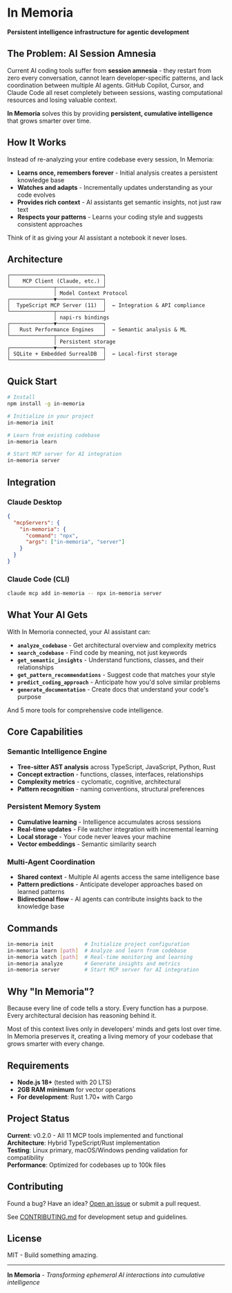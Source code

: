 # In Memoria

**Persistent intelligence infrastructure for agentic development**

## The Problem: AI Session Amnesia

Current AI coding tools suffer from **session amnesia** - they restart from zero every conversation, cannot learn developer-specific patterns, and lack coordination between multiple AI agents. GitHub Copilot, Cursor, and Claude Code all reset completely between sessions, wasting computational resources and losing valuable context.

**In Memoria** solves this by providing **persistent, cumulative intelligence** that grows smarter over time.

## How It Works

Instead of re-analyzing your entire codebase every session, In Memoria:

- **Learns once, remembers forever** - Initial analysis creates a persistent knowledge base
- **Watches and adapts** - Incrementally updates understanding as your code evolves
- **Provides rich context** - AI assistants get semantic insights, not just raw text
- **Respects your patterns** - Learns your coding style and suggests consistent approaches

Think of it as giving your AI assistant a notebook it never loses.

## Architecture

```
┌──────────────────────────────┐
│    MCP Client (Claude, etc.) │
└──────────────┬───────────────┘
               │ Model Context Protocol
┌──────────────▼───────────────┐
│  TypeScript MCP Server (11)  │  ← Integration & API compliance
└──────────────┬───────────────┘
               │ napi-rs bindings
┌──────────────▼───────────────┐
│   Rust Performance Engines   │  ← Semantic analysis & ML
└──────────────┬───────────────┘
               │ Persistent storage
┌──────────────▼───────────────┐
│ SQLite + Embedded SurrealDB  │  ← Local-first storage
└──────────────────────────────┘
```

## Quick Start

```bash
# Install
npm install -g in-memoria

# Initialize in your project
in-memoria init

# Learn from existing codebase
in-memoria learn

# Start MCP server for AI integration
in-memoria server
```

## Integration

### Claude Desktop

```json
{
  "mcpServers": {
    "in-memoria": {
      "command": "npx",
      "args": ["in-memoria", "server"]
    }
  }
}
```

### Claude Code (CLI)

```bash
claude mcp add in-memoria -- npx in-memoria server
```

## What Your AI Gets

With In Memoria connected, your AI assistant can:

- **`analyze_codebase`** - Get architectural overview and complexity metrics
- **`search_codebase`** - Find code by meaning, not just keywords
- **`get_semantic_insights`** - Understand functions, classes, and their relationships
- **`get_pattern_recommendations`** - Suggest code that matches your style
- **`predict_coding_approach`** - Anticipate how you'd solve similar problems
- **`generate_documentation`** - Create docs that understand your code's purpose

And 5 more tools for comprehensive code intelligence.

## Core Capabilities

### Semantic Intelligence Engine

- **Tree-sitter AST analysis** across TypeScript, JavaScript, Python, Rust
- **Concept extraction** - functions, classes, interfaces, relationships
- **Complexity metrics** - cyclomatic, cognitive, architectural
- **Pattern recognition** - naming conventions, structural preferences

### Persistent Memory System

- **Cumulative learning** - Intelligence accumulates across sessions
- **Real-time updates** - File watcher integration with incremental learning
- **Local storage** - Your code never leaves your machine
- **Vector embeddings** - Semantic similarity search

### Multi-Agent Coordination

- **Shared context** - Multiple AI agents access the same intelligence base
- **Pattern predictions** - Anticipate developer approaches based on learned patterns
- **Bidirectional flow** - AI agents can contribute insights back to the knowledge base

## Commands

```bash
in-memoria init          # Initialize project configuration
in-memoria learn [path]  # Analyze and learn from codebase
in-memoria watch [path]  # Real-time monitoring and learning
in-memoria analyze       # Generate insights and metrics
in-memoria server        # Start MCP server for AI integration
```

## Why "In Memoria"?

Because every line of code tells a story. Every function has a purpose. Every architectural decision has reasoning behind it.

Most of this context lives only in developers' minds and gets lost over time. In Memoria preserves it, creating a living memory of your codebase that grows smarter with every change.

## Requirements

- **Node.js 18+** (tested with 20 LTS)
- **2GB RAM minimum** for vector operations
- **For development**: Rust 1.70+ with Cargo

## Project Status

**Current**: v0.2.0 - All 11 MCP tools implemented and functional  
**Architecture**: Hybrid TypeScript/Rust implementation  
**Testing**: Linux primary, macOS/Windows pending validation for compatibility  
**Performance**: Optimized for codebases up to 100k files

## Contributing

Found a bug? Have an idea? [Open an issue](https://github.com/pi22by7/in-memoria/issues) or submit a pull request.

See [CONTRIBUTING.md](CONTRIBUTING.md) for development setup and guidelines.

## License

MIT - Build something amazing.

---

**In Memoria** - _Transforming ephemeral AI interactions into cumulative intelligence_
